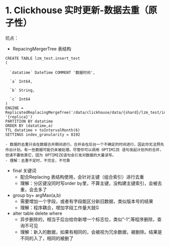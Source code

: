 # 1. Clickhouse 实时更新-数据去重（原子性）
  坑点：
  - RepacingMergerTree 表结构
  ```
  CREATE TABLE lzm_test.insert_test
(

    `datatime` DateTime COMMENT '数据时间',

    `a` Int64,

    `b` String,

    `c` Int64
)
ENGINE = ReplicatedReplacingMergeTree('/data/clickhouse/data/{shard}/lzm_test/insert_test',
 '{replica}')
PARTITION BY datatime
ORDER BY (datatime,a)
TTL datatime + toIntervalMonth(6)
SETTINGS index_granularity = 8192
  ```
  
    - 数据的去重只会在数据合并期间进行。合并会在后台一个不确定的时间进行，因此你无法预先作出计划。有一些数据可能仍未被处理。尽管你可以调用 OPTIMIZE 语句发起计划外的合并，但请不要依靠它，因为 OPTIMIZE语句会引发对数据的大量读写。
    - 理解：去重不定时，不完全，不可靠
  - final 关键词
    - 配合Replacing 表结构使用，会针对主键（组合索引）进行去重
    - 理解：分区键没同时写order by里，不算主键，没构建主键索引，会被去重，会去多了
  - group by+ argMax(a,b)
    - 需要增加一个字段，或者有字段能区分新旧数据，类似版本号的结果
    - 理解：程序耦合，增加字段工作量大就G
  - alter table delete where
    - 异步删除的，相当于后台给你新增一个标志位，类似”-1“,等程序删除，查询不可见
    - 理解：新入的数据，如果有相同的，会被视为冗余数据，被删除。结果是不同的入了，相同的被删了

